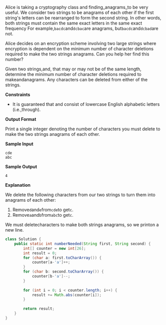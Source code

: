Alice is taking a cryptography class and finding_anagrams_to be very useful. We consider two strings to be anagrams of each other if the first string's letters can be rearranged to form the second string. In other words, both strings must contain the same exact letters in the same exact frequency For example,`bacdc`and`dcbac`are anagrams, but`bacdc`and`dcbad`are not.

Alice decides on an encryption scheme involving two large strings where encryption is dependent on the minimum number of character deletions required to make the two strings anagrams. Can you help her find this number?

Given two strings,and, that may or may not be of the same length, determine the minimum number of character deletions required to makeandanagrams. Any characters can be deleted from either of the strings.

**Constraints**

* It is guaranteed that and consist of lowercase English alphabetic letters \(i.e.,through\).

**Output Format**

Print a single integer denoting the number of characters you must delete to make the two strings anagrams of each other.

**Sample Input**

```
cde
abc
```

**Sample Output**

```
4
```

**Explanation**

We delete the following characters from our two strings to turn them into anagrams of each other:

1. Remove`d`and`e`from`cde`to get`c`.
2. Remove`a`and`b`from`abc`to get`c`.

We must deletecharacters to make both strings anagrams, so we printon a new line.



```java
class Solution {
    public static int numberNeeded(String first, String second) {
        int[] counter = new int[26];
        int result = 0;
        for (char a: first.toCharArray()) {
            counter[a-'a']++;
        }
        for (char b: second.toCharArray()) {
            counter[b-'a']--;
        }
        
        for (int i = 0; i < counter.length; i++) {
            result += Math.abs(counter[i]);
        }
        
        return result;
    }
}    
```



